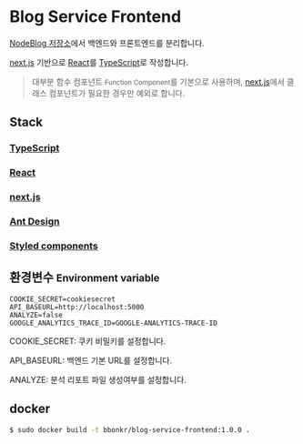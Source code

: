 # Blog Service Frontend

[NodeBlog 저장소](https://github.com/bbonkr/nodeblog)에서 백엔드와 프론트엔드를 분리합니다.

[next.js](https://nextjs.org/) 기반으로 [React](https://ko.reactjs.org/)를 [TypeScript](https://www.typescriptlang.org/)로 작성합니다.

> 대부분 함수 컴포넌트 <small>Function Component</small>를 기본으로 사용하며, [next.js](https://nextjs.org/)에서 클래스 컴포넌트가 필요한 경우만 예외로 합니다.

## Stack

### [TypeScript](https://www.typescriptlang.org/)

### [React](https://ko.reactjs.org/)

### [next.js](https://nextjs.org/)

### [Ant Design](https://ant.design/)

### [Styled components](https://www.styled-components.com/)

## 환경변수 <small>Environment variable</small>

```plaintext
COOKIE_SECRET=cookiesecret
API_BASEURL=http://localhost:5000
ANALYZE=false
GOOGLE_ANALYTICS_TRACE_ID=GOOGLE-ANALYTICS-TRACE-ID
```

COOKIE_SECRET:
쿠키 비밀키를 설정합니다.

API_BASEURL:
백엔드 기본 URL를 설정합니다.

ANALYZE:
분석 리포트 파일 생성여부를 설정합니다.

## docker

```bash
$ sudo docker build -t bbonkr/blog-service-frontend:1.0.0 .
```

